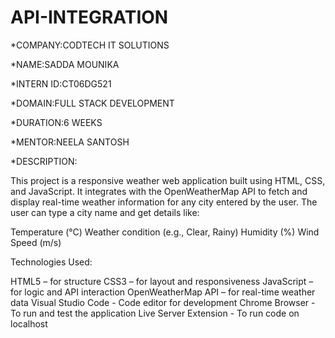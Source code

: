 # API-INTEGRATION

*COMPANY:CODTECH IT SOLUTIONS

*NAME:SADDA MOUNIKA

*INTERN ID:CT06DG521

*DOMAIN:FULL STACK DEVELOPMENT

*DURATION:6 WEEKS

*MENTOR:NEELA SANTOSH

*DESCRIPTION:

This project is a responsive weather web application built using HTML, CSS, and JavaScript. It integrates with the OpenWeatherMap API to fetch and display real-time weather information for any city entered by the user.
The user can type a city name and get details like:

Temperature (°C)
Weather condition (e.g., Clear, Rainy)
Humidity (%)
Wind Speed (m/s)

Technologies Used:

HTML5 – for structure
CSS3 – for layout and responsiveness
JavaScript – for logic and API interaction
OpenWeatherMap API – for real-time weather data
Visual Studio Code - Code editor for development
Chrome Browser - To run and test the application
Live Server Extension -	To run code on localhost
